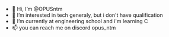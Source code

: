 - 👋 Hi, I’m @OPUSntm
- 👀 I’m interested in tech generaly, but i don't have qualification
- 🌱 I’m currently at engineering school and i'm learning C
- 📫 you can reach me on discord opus_ntm

<!---
OPUSntm/OPUSntm is a ✨ special ✨ repository because its `README.md` (this file) appears on your GitHub profile.
You can click the Preview link to take a look at your changes.
--->
